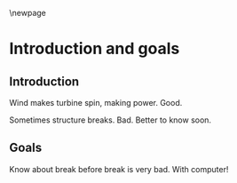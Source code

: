 \newpage
# Introduction and goals
## Introduction
Wind makes turbine spin, making power. Good.

Sometimes structure breaks. Bad. Better to know soon.

## Goals
Know about break before break is very bad. With computer!
